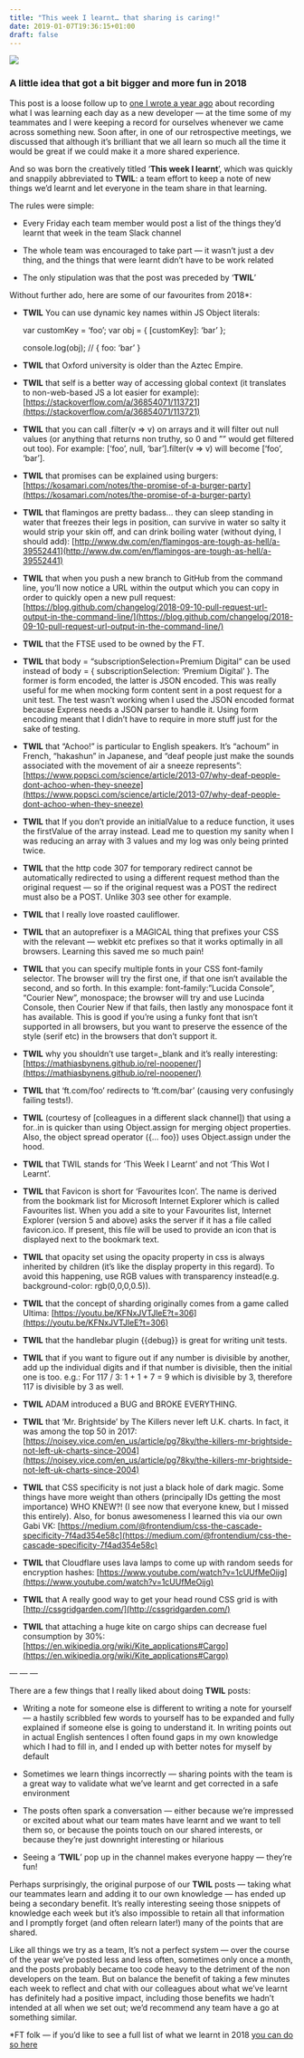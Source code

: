 ```yaml
---
title: "This week I learnt… that sharing is caring!"
date: 2019-01-07T19:36:15+01:00
draft: false
---
```


![](https://cdn-images-1.medium.com/max/2000/0*VIReZdHXSVD5ctMK.png)
### A little idea that got a bit bigger and more fun in 2018

This post is a loose follow up to [one I wrote a year ago](https://codeburst.io/one-year-on-as-a-new-developer-ebed0a36692) about recording what I was learning each day as a new developer — at the time some of my teammates and I were keeping a record for ourselves whenever we came across something new. Soon after, in one of our retrospective meetings, we discussed that although it’s brilliant that we all learn so much all the time it would be great if we could make it a more shared experience.

And so was born the creatively titled ‘**This week I learnt**’, which was quickly and snappily abbreviated to **TWIL**: a team effort to keep a note of new things we’d learnt and let everyone in the team share in that learning.

The rules were simple:

* Every Friday each team member would post a list of the things they’d learnt that week in the team Slack channel

* The whole team was encouraged to take part — it wasn’t just a dev thing, and the things that were learnt didn’t have to be work related

* The only stipulation was that the post was preceded by ‘**TWIL**’

Without further ado, here are some of our favourites from 2018*:

* **TWIL** You can use dynamic key names within JS Object literals:

    var customKey = ‘foo’;
    var obj = { [customKey]: ‘bar’ };
     
    console.log(obj); // { foo: ‘bar’ }

* **TWIL** that Oxford university is older than the Aztec Empire.

* **TWIL** that self is a better way of accessing global context (it translates to non-web-based JS a lot easier for example): [https://stackoverflow.com/a/36854071/113721](https://stackoverflow.com/a/36854071/113721)

* **TWIL** that you can call .filter(v => v) on arrays and it will filter out null values (or anything that returns non truthy, so 0 and ”” would get filtered out too). For example: [‘foo’, null, ‘bar’].filter(v => v) will become [‘foo’, ‘bar’].

* **TWIL** that promises can be explained using burgers: [https://kosamari.com/notes/the-promise-of-a-burger-party](https://kosamari.com/notes/the-promise-of-a-burger-party)

* **TWIL** that flamingos are pretty badass… they can sleep standing in water that freezes their legs in position, can survive in water so salty it would strip your skin off, and can drink boiling water (without dying, I should add): [http://www.dw.com/en/flamingos-are-tough-as-hell/a-39552441](http://www.dw.com/en/flamingos-are-tough-as-hell/a-39552441)

* **TWIL** that when you push a new branch to GitHub from the command line, you’ll now notice a URL within the output which you can copy in order to quickly open a new pull request: [https://blog.github.com/changelog/2018-09-10-pull-request-url-output-in-the-command-line/](https://blog.github.com/changelog/2018-09-10-pull-request-url-output-in-the-command-line/)

* **TWIL** that the FTSE used to be owned by the FT.

* **TWIL** that body = “subscriptionSelection=Premium Digital” can be used instead of body = { subscriptionSelection: ‘Premium Digital’ }. The former is form encoded, the latter is JSON encoded. This was really useful for me when mocking form content sent in a post request for a unit test. The test wasn’t working when I used the JSON encoded format because Express needs a JSON parser to handle it. Using form encoding meant that I didn’t have to require in more stuff just for the sake of testing.

* **TWIL** that “Achoo!” is particular to English speakers. It’s “achoum” in French, “hakashun” in Japanese, and “deaf people just make the sounds associated with the movement of air a sneeze represents”: [https://www.popsci.com/science/article/2013-07/why-deaf-people-dont-achoo-when-they-sneeze](https://www.popsci.com/science/article/2013-07/why-deaf-people-dont-achoo-when-they-sneeze)

* **TWIL** that If you don’t provide an initialValue to a reduce function, it uses the firstValue of the array instead. Lead me to question my sanity when I was reducing an array with 3 values and my log was only being printed twice.

* **TWIL** that the http code 307 for temporary redirect cannot be automatically redirected to using a different request method than the original request — so if the original request was a POST the redirect must also be a POST. Unlike 303 see other for example.

* **TWIL** that I really love roasted cauliflower.

* **TWIL** that an autoprefixer is a MAGICAL thing that prefixes your CSS with the relevant — webkit etc prefixes so that it works optimally in all browsers. Learning this saved me so much pain!

* **TWIL** that you can specify multiple fonts in your CSS font-family selector. The browser will try the first one, if that one isn’t available the second, and so forth. In this example: font-family:”Lucida Console”, “Courier New”, monospace; the browser will try and use Lucinda Console, then Courier New if that fails, then lastly any monospace font it has available. This is good if you’re using a funky font that isn’t supported in all browsers, but you want to preserve the essence of the style (serif etc) in the browsers that don’t support it.

* **TWIL** why you shouldn’t use target=_blank and it’s really interesting: [https://mathiasbynens.github.io/rel-noopener/](https://mathiasbynens.github.io/rel-noopener/)

* **TWIL** that ‘ft.com/foo’ redirects to ‘ft.com/bar’ (causing very confusingly failing tests!).

* **TWIL** (courtesy of [colleagues in a different slack channel]) that using a for..in is quicker than using Object.assign for merging object properties. Also, the object spread operator ({… foo}) uses Object.assign under the hood.

* **TWIL** that TWIL stands for ‘This Week I Learnt’ and not ‘This Wot I Learnt’.

* **TWIL** that Favicon is short for ‘Favourites Icon’. The name is derived from the bookmark list for Microsoft Internet Explorer which is called Favourites list. When you add a site to your Favourites list, Internet Explorer (version 5 and above) asks the server if it has a file called favicon.ico. If present, this file will be used to provide an icon that is displayed next to the bookmark text.

* **TWIL** that opacity set using the opacity property in css is always inherited by children (it’s like the display property in this regard). To avoid this happening, use RGB values with transparency instead(e.g. background-color: rgb(0,0,0,0.5)).

* **TWIL** that the concept of sharding originally comes from a game called Ultima: [https://youtu.be/KFNxJVTJleE?t=306](https://youtu.be/KFNxJVTJleE?t=306)

* **TWIL** that the handlebar plugin {{debug}} is great for writing unit tests.

* **TWIL** that if you want to figure out if any number is divisible by another, add up the individual digits and if that number is divisible, then the initial one is too. e.g.: For 117 / 3: 1 + 1 + 7 = 9 which is divisible by 3, therefore 117 is divisible by 3 as well.

* **TWIL** ADAM introduced a BUG and BROKE EVERYTHING.

* **TWIL** that ‘Mr. Brightside’ by The Killers never left U.K. charts. In fact, it was among the top 50 in 2017: [https://noisey.vice.com/en_us/article/pg78ky/the-killers-mr-brightside-not-left-uk-charts-since-2004](https://noisey.vice.com/en_us/article/pg78ky/the-killers-mr-brightside-not-left-uk-charts-since-2004)

* **TWIL** that CSS specificity is not just a black hole of dark magic. Some things have more weight than others (principally IDs getting the most importance) WHO KNEW?! (I see now that everyone knew, but I missed this entirely). Also, for bonus awesomeness I learned this via our own Gabi VK: [https://medium.com/@frontendium/css-the-cascade-specificity-7f4ad354e58c](https://medium.com/@frontendium/css-the-cascade-specificity-7f4ad354e58c)

* **TWIL** that Cloudflare uses lava lamps to come up with random seeds for encryption hashes: [https://www.youtube.com/watch?v=1cUUfMeOijg](https://www.youtube.com/watch?v=1cUUfMeOijg)

* **TWIL** that A really good way to get your head round CSS grid is with [http://cssgridgarden.com/](http://cssgridgarden.com/)

* **TWIL** that attaching a huge kite on cargo ships can decrease fuel consumption by 30%: [https://en.wikipedia.org/wiki/Kite_applications#Cargo](https://en.wikipedia.org/wiki/Kite_applications#Cargo)

— — —

There are a few things that I really liked about doing **TWIL** posts:

* Writing a note for someone else is different to writing a note for yourself — a hastily scribbled few words to yourself has to be expanded and fully explained if someone else is going to understand it. In writing points out in actual English sentences I often found gaps in my own knowledge which I had to fill in, and I ended up with better notes for myself by default

* Sometimes we learn things incorrectly — sharing points with the team is a great way to validate what we’ve learnt and get corrected in a safe environment

* The posts often spark a conversation — either because we’re impressed or excited about what our team mates have learnt and we want to tell them so, or because the points touch on our shared interests, or because they’re just downright interesting or hilarious

* Seeing a ‘**TWIL**’ pop up in the channel makes everyone happy — they’re fun!

Perhaps surprisingly, the original purpose of our **TWIL** posts — taking what our teammates learn and adding it to our own knowledge — has ended up being a secondary benefit. It’s really interesting seeing those snippets of knowledge each week but it’s also impossible to retain all that information and I promptly forget (and often relearn later!) many of the points that are shared.

Like all things we try as a team, It’s not a perfect system — over the course of the year we’ve posted less and less often, sometimes only once a month, and the posts probably became too code heavy to the detriment of the non developers on the team. But on balance the benefit of taking a few minutes each week to reflect and chat with our colleagues about what we’ve learnt has definitely had a positive impact, including those benefits we hadn’t intended at all when we set out; we’d recommend any team have a go at something similar.

*FT folk — if you’d like to see a full list of what we learnt in 2018 [you can do so here](https://docs.google.com/document/d/1WvCCNGyOMsZlHMtOz8iMtmZw2RoP9Y2x9seUISjNz6E/edit?usp=sharing)
